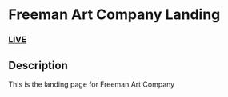 # Freeman Art Company Landing


### <a href="">LIVE</a> 

## Description
This is the landing page for Freeman Art Company